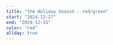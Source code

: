 ```yaml
---
title: "the Holiday Season - red/green"
start: "2024-12-27"
end: "2024-12-31"
color: "red"
allday: true
---
```


